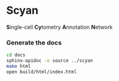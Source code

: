 # Scyan

**S**ingle-cell **Cy**tometry **A**nnotation **N**etwork

### Generate the docs

```bash
cd docs
sphinx-apidoc -o source ../scyan
make html
open build/html/index.html
```
